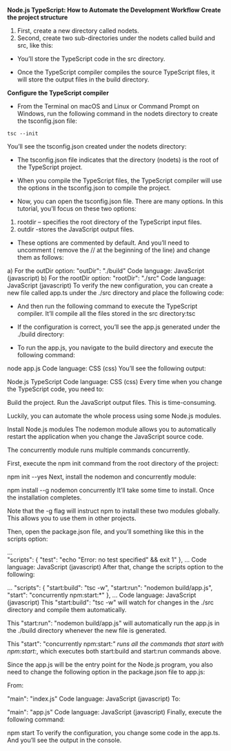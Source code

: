 **Node.js TypeScript: How to Automate the Development Workflow**
**Create the project structure**
1) First, create a new directory called nodets.
2) Second, create two sub-directories under the nodets called build and src, like this:
* You’ll store the TypeScript code in the src directory.

* Once the TypeScript compiler compiles the source TypeScript files, it will store the output files in the build directory.

**Configure the TypeScript compiler**
* From the Terminal on macOS and Linux or Command Prompt on Windows, run the following command in the nodets directory to create the tsconfig.json file:
```
tsc --init
```
You’ll see the tsconfig.json created under the nodets directory:
* The tsconfig.json file indicates that the directory (nodets) is the root of the TypeScript project.

* When you compile the TypeScript files, the TypeScript compiler will use the options in the tsconfig.json to compile the project.

* Now, you can open the tsconfig.json file. There are many options. In this tutorial, you’ll focus on these two options:

1) rootdir – specifies the root directory of the TypeScript input files.
2) outdir -stores the JavaScript output files.
* These options are commented by default. And you’ll need to uncomment ( remove the // at the beginning of the line) and change them as follows:

a) For the outDir option:
"outDir": "./build"
Code language: JavaScript (javascript)
b) For the rootDir option:
"rootDir": "./src"
Code language: JavaScript (javascript)
To verify the new configuration, you can create a new file called app.ts under the ./src directory and place the following code:

* And then run the following command to execute the TypeScript compiler. It’ll compile all the files stored in the src directory:tsc
* If the configuration is correct, you’ll see the app.js generated under the ./build directory:


* To run the app.js, you navigate to the build directory and execute the following command:

node app.js
Code language: CSS (css)
You’ll see the following output:

Node.js TypeScript
Code language: CSS (css)
Every time when you change the TypeScript code, you need to:

Build the project.
Run the JavaScript output files.
This is time-consuming.

Luckily, you can automate the whole process using some Node.js modules.

Install Node.js modules
The nodemon module allows you to automatically restart the application when you change the JavaScript source code.

The concurrently module runs multiple commands concurrently.

First, execute the npm init command from the root directory of the project:

npm init --yes
Next, install the nodemon and concurrently module:

npm install --g nodemon concurrently
It’ll take some time to install. Once the installation completes.

Note that the -g flag will instruct npm to install these two modules globally. This allows you to use them in other projects.

Then, open the package.json file, and you’ll something like this in the scripts option:

...  
"scripts": {
    "test": "echo \"Error: no test specified\" && exit 1"
},
...
Code language: JavaScript (javascript)
After that, change the scripts option to the following:

...
"scripts": {
    "start:build": "tsc -w",
    "start:run": "nodemon build/app.js",
    "start": "concurrently npm:start:*"
},
...
Code language: JavaScript (javascript)
This "start:build": "tsc -w" will watch for changes in the ./src directory and compile them automatically.

This "start:run": "nodemon build/app.js" will automatically run the app.js in the ./build directory whenever the new file is generated.

This "start": "concurrently npm:start:*" runs all the commands that start with npm:start:*, which executes both start:build and start:run commands above.

Since the app.js will be the entry point for the Node.js program, you also need to change the following option in the package.json file to app.js:

From:

"main": "index.js"
Code language: JavaScript (javascript)
To:

 "main": "app.js"
Code language: JavaScript (javascript)
Finally, execute the following command:

npm start
To verify the configuration, you change some code in the app.ts. And you’ll see the output in the console.